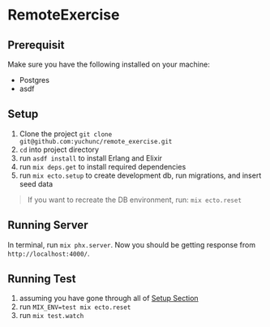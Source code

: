 # RemoteExercise

## Prerequisit

Make sure you have the following installed on your machine:

* Postgres
* asdf

## Setup

1. Clone the project `git clone git@github.com:yuchunc/remote_exercise.git`
2. `cd` into project directory
3. run `asdf install` to install Erlang and Elixir
4. run `mix deps.get` to install required dependencies
5. run `mix ecto.setup` to create development db, run migrations, and insert seed data

> If you want to recreate the DB environment, run: `mix ecto.reset`

## Running Server

In terminal, run `mix phx.server`.
Now you should be getting response from `http://localhost:4000/`.

## Running Test

1. assuming you have gone through all of [Setup Section](#setup)
2. run `MIX_ENV=test mix ecto.reset`
3. run `mix test.watch`
